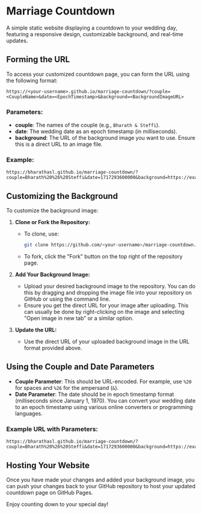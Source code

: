 # Marriage Countdown

A simple static website displaying a countdown to your wedding day, featuring a responsive design, customizable background, and real-time updates.

## Forming the URL

To access your customized countdown page, you can form the URL using the following format:

```
https://<your-username>.github.io/marriage-countdown/?couple=<CoupleName>&date=<EpochTimestamp>&background=<BackgroundImageURL>
```

### Parameters:
- **couple**: The names of the couple (e.g., `Bharath & Steffi`).
- **date**: The wedding date as an epoch timestamp (in milliseconds).
- **background**: The URL of the background image you want to use. Ensure this is a direct URL to an image file.

### Example:
``` 
https://bharathasl.github.io/marriage-countdown/?couple=Bharath%20%26%20Steffi&date=1717293600000&background=https://example.com/path/to/your/image.jpg
```

## Customizing the Background

To customize the background image:

1. **Clone or Fork the Repository:**
   - To clone, use:
     ```bash
     git clone https://github.com/<your-username>/marriage-countdown.git
     ```
   - To fork, click the "Fork" button on the top right of the repository page.

2. **Add Your Background Image:**
   - Upload your desired background image to the repository. You can do this by dragging and dropping the image file into your repository on GitHub or using the command line.
   - Ensure you get the direct URL for your image after uploading. This can usually be done by right-clicking on the image and selecting "Open image in new tab" or a similar option.

3. **Update the URL:**
   - Use the direct URL of your uploaded background image in the URL format provided above.

## Using the Couple and Date Parameters

- **Couple Parameter**: This should be URL-encoded. For example, use `%20` for spaces and `%26` for the ampersand (`&`).
- **Date Parameter**: The date should be in epoch timestamp format (milliseconds since January 1, 1970). You can convert your wedding date to an epoch timestamp using various online converters or programming languages.

### Example URL with Parameters:
```
https://bharathasl.github.io/marriage-countdown/?couple=Bharath%20%26%20Steffi&date=1717293600000&background=https://example.com/path/to/your/image.jpg
```

## Hosting Your Website

Once you have made your changes and added your background image, you can push your changes back to your GitHub repository to host your updated countdown page on GitHub Pages.

Enjoy counting down to your special day!
